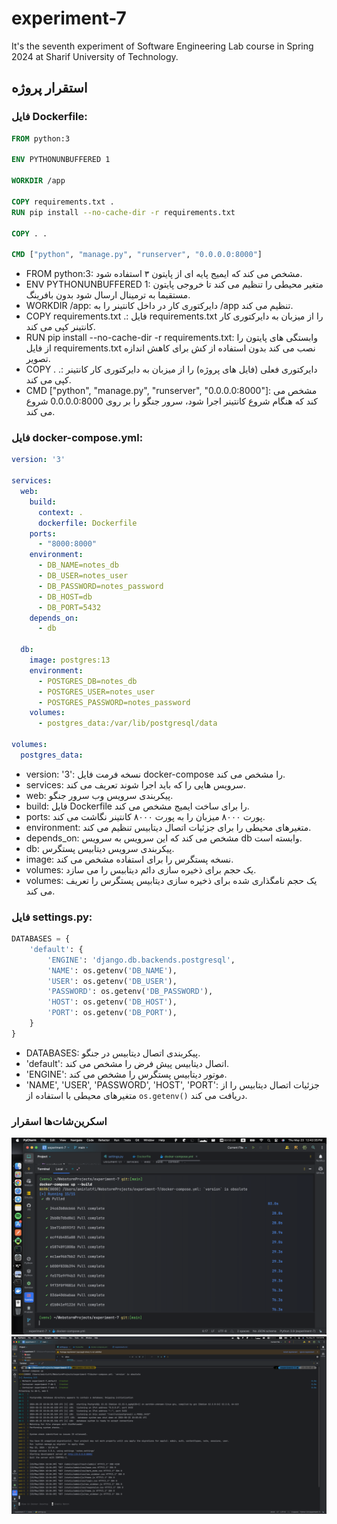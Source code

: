 # experiment-7
It's the seventh experiment of Software Engineering Lab course in Spring 2024 at Sharif University of Technology.

## استقرار پروژه
### فایل Dockerfile:

```dockerfile
FROM python:3

ENV PYTHONUNBUFFERED 1

WORKDIR /app

COPY requirements.txt .
RUN pip install --no-cache-dir -r requirements.txt

COPY . .

CMD ["python", "manage.py", "runserver", "0.0.0.0:8000"]
```
 - FROM python:3: مشخص می کند که ایمیج پایه ای از پایتون ۳ استفاده شود.
 - ENV PYTHONUNBUFFERED 1: متغیر محیطی را تنظیم می کند تا خروجی پایتون مستقیما به ترمینال ارسال شود بدون بافرینگ.
 - WORKDIR /app: دایرکتوری کار در داخل کانتینر را به /app تنظیم می کند.
 - COPY requirements.txt .: فایل requirements.txt را از میزبان به دایرکتوری کار کانتینر کپی می کند.
 - RUN pip install --no-cache-dir -r requirements.txt: وابستگی های پایتون را از فایل requirements.txt نصب می کند بدون استفاده از کش برای کاهش اندازه تصویر.
 - COPY . .: دایرکتوری فعلی (فایل های پروژه) را از میزبان به دایرکتوری کار کانتینر کپی می کند.
 - CMD ["python", "manage.py", "runserver", "0.0.0.0:8000"]: مشخص می کند که هنگام شروع کانتینر اجرا شود، سرور جنگو را بر روی 0.0.0.0:8000 شروع می کند.

### فایل docker-compose.yml:
```yaml
version: '3'

services:
  web:
    build:
      context: .
      dockerfile: Dockerfile
    ports:
      - "8000:8000"
    environment:
      - DB_NAME=notes_db
      - DB_USER=notes_user
      - DB_PASSWORD=notes_password
      - DB_HOST=db
      - DB_PORT=5432
    depends_on:
      - db

  db:
    image: postgres:13
    environment:
      - POSTGRES_DB=notes_db
      - POSTGRES_USER=notes_user
      - POSTGRES_PASSWORD=notes_password
    volumes:
      - postgres_data:/var/lib/postgresql/data

volumes:
  postgres_data:
```
- version: '3': نسخه فرمت فایل docker-compose را مشخص می کند.
- services: سرویس هایی را که باید اجرا شوند تعریف می کند.
- web: پیکربندی سرویس وب سرور جنگو.
- build: فایل Dockerfile را برای ساخت ایمیج مشخص می کند.
- ports: پورت ۸۰۰۰ میزبان را به پورت ۸۰۰۰ کانتینر نگاشت می کند.
- environment: متغیرهای محیطی را برای جزئیات اتصال دیتابیس تنظیم می کند.
- depends_on: مشخص می کند که این سرویس به سرویس db وابسته است.
- db: پیکربندی سرویس دیتابیس پستگرس.
- image: نسخه پستگرس را برای استفاده مشخص می کند.
- volumes: یک حجم برای ذخیره سازی دائم دیتابیس را می سازد.
- volumes: یک حجم نامگذاری شده برای ذخیره سازی دیتابیس پستگرس را تعریف می کند.

### فایل settings.py:
```python
DATABASES = {
    'default': {
        'ENGINE': 'django.db.backends.postgresql',
        'NAME': os.getenv('DB_NAME'),
        'USER': os.getenv('DB_USER'),
        'PASSWORD': os.getenv('DB_PASSWORD'),
        'HOST': os.getenv('DB_HOST'),
        'PORT': os.getenv('DB_PORT'),
    }
}
```
- DATABASES: پیکربندی اتصال دیتابیس در جنگو.
- 'default': اتصال دیتابیس پیش فرض را مشخص می کند.
- 'ENGINE': موتور دیتابیس پستگرس را مشخص می کند.
- 'NAME', 'USER', 'PASSWORD', 'HOST', 'PORT': جزئیات اتصال دیتابیس را از متغیرهای محیطی با استفاده از `os.getenv()` دریافت می کند.

### اسکرین‌شات‌ها اسقرار
![build.png](images%2Fbuild.png)
![up.png](images%2Fup.png)


